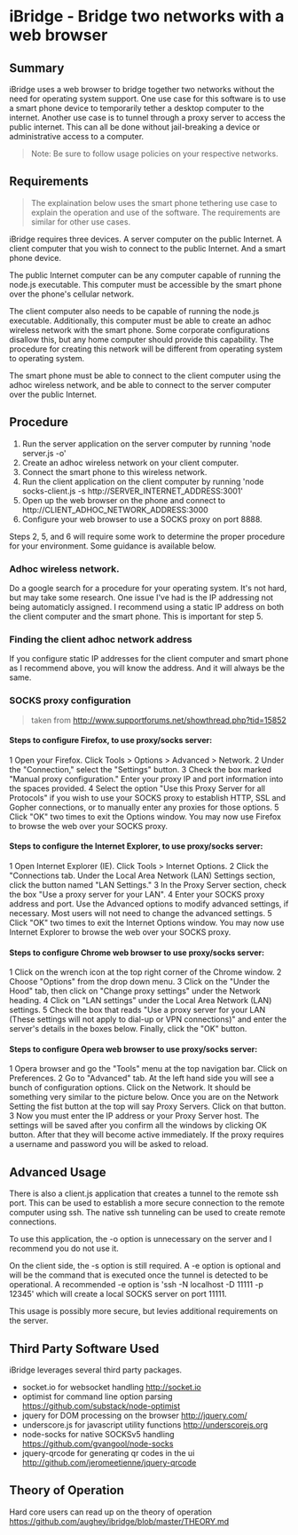 # iBridge - Bridge two networks with a web browser

## Summary

iBridge uses a web browser to bridge together two networks
without the need for operating system support.  One use case
for this software is to use a smart phone device to temporarily
tether a desktop computer to the internet.  Another use case is
to tunnel through a proxy server to access the public internet.
This can all be done without jail-breaking a device or administrative
access to a computer.

> Note: Be sure to follow usage policies on your respective networks.

## Requirements

> The explaination below uses the smart phone tethering use case
> to explain the operation and use of the software.  The requirements
> are similar for other use cases.

iBridge requires three devices.  A server computer on the public Internet.
A client computer that you wish to connect to the public Internet.  And
a smart phone device.

The public Internet computer can be any computer capable of running the
node.js executable.  This computer must be accessible by the smart phone
over the phone's cellular network.

The client computer also needs to be capable of running the node.js executable.
Additionally, this computer must be able to create an adhoc wireless network
with the smart phone.  Some corporate configurations disallow this, but any
home computer should provide this capability.  The procedure for creating
this network will be different from operating system to operating system.

The smart phone must be able to connect to the client computer using the
adhoc wireless network, and be able to connect to the server computer over
the public Internet.

## Procedure

1. Run the server application on the server computer by running 'node server.js -o'
2. Create an adhoc wireless network on your client computer.
3. Connect the smart phone to this wireless network.
4. Run the client application on the client computer by running 'node socks-client.js -s http://SERVER_INTERNET_ADDRESS:3001'
5. Open up the web browser on the phone and connect to http://CLIENT_ADHOC_NETWORK_ADDRESS:3000
6. Configure your web browser to use a SOCKS proxy on port 8888.

Steps 2, 5, and 6 will require some work to determine the proper procedure for your
environment.  Some guidance is available below.

### Adhoc wireless network.

Do a google search for a procedure for your operating system.  It's not hard,
but may take some research.  One issue I've had is the IP addressing not being automaticly assigned.
I recommend using a static IP address on both the client computer and the smart phone.  This is important for step 5.

### Finding the client adhoc network address

If you configure static IP addresses for the client computer and smart phone as
I recommend above, you will know the address.  And it will always be the same.

### SOCKS proxy configuration

> taken from http://www.supportforums.net/showthread.php?tid=15852

#### Steps to configure Firefox, to use proxy/socks server:

1 Open your Firefox. Click Tools > Options > Advanced > Network.
2 Under the "Connection," select the "Settings" button.
3 Check the box marked "Manual proxy configuration." Enter your proxy IP and port information into the spaces provided.
4 Select the option "Use this Proxy Server for all Protocols" if you wish to use your SOCKS proxy to establish HTTP, SSL and Gopher connections, or to manually enter any proxies for those options.
5 Click "OK" two times to exit the Options window. You may now use Firefox to browse the web over your SOCKS proxy.

#### Steps to configure the Internet Explorer, to use proxy/socks server:

1 Open Internet Explorer (IE). Click Tools > Internet Options.
2 Click the "Connections tab. Under the Local Area Network (LAN) Settings section, click the button named "LAN Settings."
3 In the Proxy Server section, check the box "Use a proxy server for your LAN".
4 Enter your SOCKS proxy address and port. Use the Advanced options to modify advanced settings, if necessary. Most users will not need to change the advanced settings.
5 Click "OK" two times to exit the Internet Options window. You may now use Internet Explorer to browse the web over your SOCKS proxy.

#### Steps to configure Chrome web browser to use proxy/socks server:

1 Click on the wrench icon at the top right corner of the Chrome window.
2 Choose "Options" from the drop down menu.
3 Click on the "Under the Hood" tab, then click on "Change proxy settings" under the Network heading.
4 Click on "LAN settings" under the Local Area Network (LAN) settings.
5 Check the box that reads "Use a proxy server for your LAN (These settings will not apply to dial-up or VPN connections)" and enter the server's details in the boxes below. Finally, click the "OK" button.

#### Steps to configure Opera web browser to use proxy/socks server:

1 Opera browser and go the "Tools" menu at the top navigation bar. Click on Preferences.
2 Go to "Advanced" tab. At the left hand side you will see a bunch of configuration options. Click on the Network. It should be something very similar to the picture below. Once you are on the Network Setting the fist button at the top will say Proxy Servers. Click on that button.
3 Now you must enter the IP address or your Proxy Server host. The settings will be saved after you confirm all the windows by clicking OK button. After that they will become active immediately. If the proxy requires a username and password you will be asked to reload.

## Advanced Usage

There is also a client.js application that creates a tunnel to the remote ssh port.
This can be used to establish a more secure connection to the remote computer using
ssh.  The native ssh tunneling can be used to create remote connections.

To use this application, the -o option is unnecessary on the server and I recommend
you do not use it.

On the client side, the -s option is still required.  A -e option is optional and will
be the command that is executed once the tunnel is detected to be operational.  A
recommended -e option is 'ssh -N localhost -D 11111 -p 12345' which will create a local SOCKS
server on port 11111.

This usage is possibly more secure, but levies additional requirements on the server.

## Third Party Software Used

iBridge leverages several third party packages.

* socket.io for websocket handling http://socket.io
* optimist for command line option parsing https://github.com/substack/node-optimist
* jquery for DOM processing on the browser http://jquery.com/
* underscore.js for javascript utility functions http://underscorejs.org
* node-socks for native SOCKSv5 handling https://github.com/gvangool/node-socks
* jquery-qrcode for generating qr codes in the ui http://github.com/jeromeetienne/jquery-qrcode

## Theory of Operation

Hard core users can read up on the theory of operation https://github.com/aughey/ibridge/blob/master/THEORY.md
